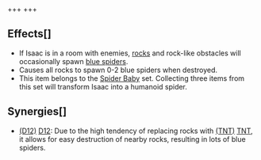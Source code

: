 +++
+++

Effects[]
---------


* If Isaac is in a room with enemies, [rocks](/wiki/Rocks "Rocks") and rock-like obstacles will occasionally spawn [blue spiders](/wiki/Familiar#Blue_Spiders "Familiar").
* Causes all rocks to spawn 0-2 blue spiders when destroyed.
* This item belongs to the [Spider Baby](/wiki/Spider_Baby_(Transformation) "Spider Baby (Transformation)") set. Collecting three items from this set will transform Isaac into a humanoid spider.


Synergies[]
-----------


* [(D12)](/wiki/D12 "D12") [D12](/wiki/D12 "D12"): Due to the high tendency of replacing rocks with [(TNT)](/wiki/TNT "TNT") [TNT](/wiki/TNT "TNT"), it allows for easy destruction of nearby rocks, resulting in lots of blue spiders.


